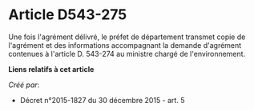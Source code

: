 # Article D543-275

Une fois l'agrément délivré, le préfet de département transmet copie de l'agrément et des informations accompagnant la
demande d'agrément contenues à l'article D. 543-274 au ministre chargé de l'environnement.

**Liens relatifs à cet article**

_Créé par_:

  - Décret n°2015-1827 du 30 décembre 2015 - art. 5
